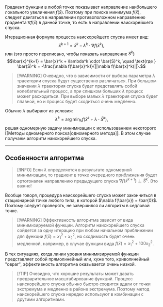 Градиент функции в любой точке показывает направление наибольшего локального увеличения $f(\bar{x})$. Поэтому при поиске минимума $f(\bar{x})$, следует двигаться в направлении противоположном направлению градиента $\nabla f(\bar{x})$ в данной точке, то есть в направлении наискорейшего спуска.

Итерационная формула процесса наискорейшего спуска имеет вид:
$$\bar{x}^{k+1} = \bar{x}^k - \lambda^k \cdot \nabla f(\bar{x}^k),$$
или (это просто переписано, чтобы показать направление $\bar{S}^k$)
$$\bar{x}^{k+1} = \bar{x}^k + \lambda^k \cdot \bar{S}^k, \quad \text{где } \bar{S}^k = -\frac{\nabla f(\bar{x}^k)}{||\nabla f(\bar{x}^k)||}.$$

> [!WARNING] Очевидно, что в зависимости от выбора параметра $\lambda$ траектории спуска будут существенно различаться. При большом значении $\lambda$ траектория спуска будет представлять собой колебательный процесс, а при слишком больших $\lambda$ процесс может расходиться. При выборе малых $\lambda$ траектория спуска будет плавной, но и процесс будет сходиться очень медленно.

Обычно $\lambda$ выбирают из условия:
$$\lambda^k = \arg \min_{\lambda} f(\bar{x}^k + \lambda \cdot \bar{S}^k),$$
решая одномерную задачу минимизации с использованием некоторого [[Методы одномерного поиска|одномерного метода]]. В этом случае получаем алгоритм наискорейшего спуска.

---

## Особенности алгоритма

> [!INFO] Если $\lambda$ определяется в результате одномерной минимизации, то градиент в точке очередного приближения будет ортогонален направлению предыдущего спуска $\nabla f(\bar{x}^{k+1}) \perp \bar{S}^k$. Это важно!

Вообще говоря, процедура наискорейшего спуска может закончиться в стационарной точке любого типа, в которой $\nabla f(\bar{x}) = \bar{0}$. Поэтому следует проверять, не завершился ли алгоритм в седловой точке.

> [!WARNING] Эффективность алгоритма зависит от вида минимизируемой функции. Алгоритм наискорейшего спуска сойдется за одну итерацию при любом начальном приближении для функции $f(\bar{x}) = x_1^2 + x_2^2$, но сходимость будет очень медленной, например, в случае функции вида $f(\bar{x}) = x_1^2 + 100x_2^2$.

В тех ситуациях, когда линии уровня минимизируемой функции представляет собой прямолинейный или, хуже того, криволинейный "овраг", эффективность алгоритма оказывается очень низкой.

> [!TIP] Очевидно, что хорошие результаты может давать предварительное масштабирование функций. Процесс наискорейшего спуска обычно быстро сходится вдали от точки экстремума и медленно в районе экстремума. Поэтому метод наискорейшего спуска нередко используют в комбинации с другими алгоритмами.